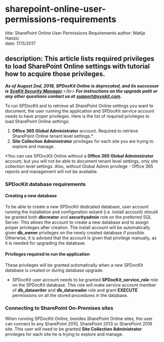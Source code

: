 # sharepoint-online-user-permissions-requirements

title: SharePoint Online User Permissions Requirements author: Matija Hanzic  
date: 17/5/2017

## description: This article lists required privileges to load SharePoint Online settings with tutorial how to acquire those privileges.

_**As of August 2nd, 2018, SPDocKit Online is deprecated, and its successor is**_ [_**SysKit Security Manager**_](https://www.syskit.com/products/security-manager/)_**.**_&lt;/br&gt; _**For instructions on the upgrade path or any other questions contact us at**_ [_**support@syskit.com**_](mailto:support@syskit.com)_**.**_

To run SPDocKit and to retrieve all SharePoint Online settings you want to document, the user running the application and SPDocKit service account needs to have proper privileges. Here is the list of required privileges to load SharePoint Online settings:

1. **Office 365 Global Administrator** account. Required to retrieve SharePoint Online tenant level settings.\*
2. **Site Collection Administrator** privileges for each site you are trying to explore and manage.

\*You can use SPDocKit Online without a **Office 365 Global Administrator** account, but you will not be able to document tenant level settings, only site collection level settings. Also, without Global Admin privilege - Office 365 reports and management will not be available.

### SPDocKit database requirements

#### Creating a new database

To be able to create a new SPDocKit dedicated database, user account running the installation and configuration wizard \(i.e. install account\) should be granted both **dbcreator** and **securityadmin** role on the preferred SQL Server. This allows the account to create a new database and to assign proper privileges after creation. The install account will be automatically given **db\_owner** privileges on the newly created database if possible. Otherwise, it is advised that the account is given that privilege manually, as it is needed for upgrading the database.

#### Privileges required to run the application

These privileges will be granted automatically when a new SPDocKit database is created or during database upgrade.

* SPDocKit user account needs to be granted **SPDocKit\_service\_role** role on the SPDocKit database. This role will make service account member of **db\_datawriter** and **db\_datareader** role and grant **EXECUTE** permissions on all the stored procedures in the database.

### Connecting to SharePoint On-Premises sites

When running SPDocKit Online, besides SharePoint Online sites, the user can connect to any SharePoint 2010, SharePoint 2013 or SharePoint 2016 site. This user will need to be granted **Site Collection Administrator** privileges for each site he is trying to explore and manage.

